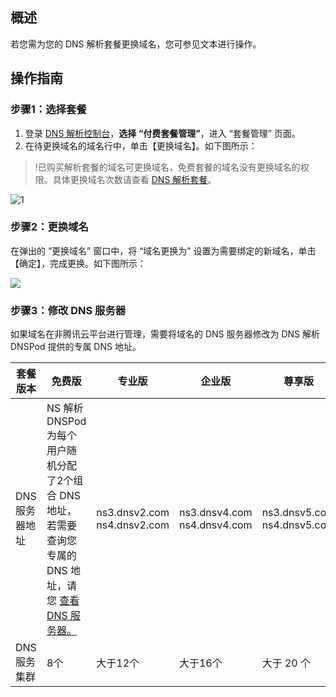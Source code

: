 ## 概述
若您需为您的 DNS 解析套餐更换域名，您可参见文本进行操作。

## 操作指南
### 步骤1：选择套餐

1. 登录 [DNS 解析控制台](https://console.cloud.tencent.com/cns/packages)，**选择 “付费套餐管理”**，进入 “套餐管理” 页面。
2. 在待更换域名的域名行中，单击【更换域名】。如下图所示：
>!已购买解析套餐的域名可更换域名，免费套餐的域名没有更换域名的权限。具体更换域名次数请查看 [DNS 解析套餐](https://cloud.tencent.com/document/product/302/3466)。
>
![1](https://main.qcloudimg.com/raw/ac6864ad42ced0c13d291bb16f959061.png)

### 步骤2：更换域名

在弹出的 “更换域名” 窗口中，将 “域名更换为” 设置为需要绑定的新域名，单击【确定】，完成更换。如下图所示：

![](https://main.qcloudimg.com/raw/9f5c71f4eb34fa1c415178cba9e94c43.png)

### 步骤3：修改 DNS 服务器

如果域名在非腾讯云平台进行管理，需要将域名的 DNS 服务器修改为 DNS 解析 DNSPod 提供的专属 DNS 地址。

<table>
<thead>
  <tr>
    <th>套餐版本</th>
    <th>免费版</th>
    <th>专业版</th>
    <th>企业版</th>
    <th>尊享版</th>
  </tr>
</thead>
<tbody>
  <tr>
    <td> DNS 服务器地址</td>
    <td>NS 解析 DNSPod 为每个用户随机分配了2个组合 DNS 地址，若需要查询您专属的 DNS 地址，请您 <a href="https://docs.dnspod.cn/dns/5f4761438ae73e11c5b019d4/#dns">查看 DNS 服务器。</a></td>
    <td>ns3.dnsv2.com<br>ns4.dnsv2.com</td>
    <td>ns3.dnsv4.com<br>ns4.dnsv4.com</td>
    <td>ns3.dnsv5.com<br>ns4.dnsv5.com</td>
  </tr>
  <tr>
    <td>DNS 服务集群</td>
    <td>8个</td>
    <td>大于12个</td>
    <td>大于16个</td>
    <td>大于 20 个</td>
  </tr>
</tbody>
</table>
